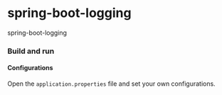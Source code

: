 # spring-boot-logging
spring-boot-logging
### Build and run

#### Configurations

Open the `application.properties` file and set your own configurations.
